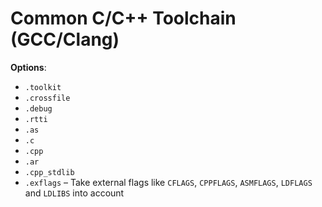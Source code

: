 # Common C/C++ Toolchain (GCC/Clang)

__Options__:

- `.toolkit`
- `.crossfile`
- `.debug`
- `.rtti`
- `.as`
- `.c`
- `.cpp`
- `.ar`
- `.cpp_stdlib`
- `.exflags` &ndash; Take external flags like `CFLAGS`, `CPPFLAGS`, `ASMFLAGS`,
  `LDFLAGS` and `LDLIBS` into account
